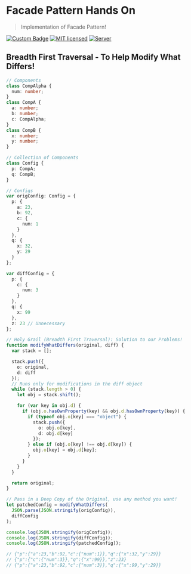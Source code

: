 # Facade Pattern Hands On
> Implementation of Facade Pattern!

[![Custom Badge](https://img.shields.io/badge/Author-Abhijit%20Kar-brightgreen.svg)](http://www.abhijit-kar.com/)
[![MIT licensed](https://img.shields.io/badge/Licence-MIT-blue.svg?style=flat)](https://opensource.org/licenses/mit-license.php)
[![Server](https://img.shields.io/badge/Server-GitHub%20Pages-brightgreen.svg?style=flat)](http://www.abhijit-kar.com/facade-pattern-hands-on/)

## Breadth First Traversal - To Help Modify What Differs!

```typescript
// Components
class CompAlpha {
  num: number;
}
class CompA {
  a: number;
  b: number;
  c: CompAlpha;
}
class CompB {
  x: number;
  y: number;
}

// Collection of Components
class Config {
  p: CompA;
  q: CompB;
}

// Configs
var origConfig: Config = {
  p: {
    a: 23,
    b: 92,
    c: {
      num: 1
    }
  },
  q: {
    x: 32,
    y: 29
  }
};

var diffConfig = {
  p: {
    c: {
      num: 3
    }
  },
  q: {
    x: 99
  },
  z: 23 // Unnecessary
};

// Holy Grail (Breadth First Traversal): Solution to our Problems!
function modifyWhatDiffers(original, diff) {
  var stack = [];

  stack.push({
    o: original,
    d: diff
  });
  // Runs only for modifications in the diff object
  while (stack.length > 0) {
    let obj = stack.shift();

    for (var key in obj.d) {
      if (obj.o.hasOwnProperty(key) && obj.d.hasOwnProperty(key)) {
        if (typeof obj.o[key] === "object") {
          stack.push({
            o: obj.o[key],
            d: obj.d[key]
          });
        } else if (obj.o[key] !== obj.d[key]) {
          obj.o[key] = obj.d[key];
        }
      }
    }
  }

  return original;
}

// Pass in a Deep Copy of the Original, use any method you want!
let patchedConfig = modifyWhatDiffers(
  JSON.parse(JSON.stringify(origConfig)),
  diffConfig
);

console.log(JSON.stringify(origConfig));
console.log(JSON.stringify(diffConfig));
console.log(JSON.stringify(patchedConfig));

// {"p":{"a":23,"b":92,"c":{"num":1}},"q":{"x":32,"y":29}}
// {"p":{"c":{"num":3}},"q":{"x":99}},"z":23}
// {"p":{"a":23,"b":92,"c":{"num":3}},"q":{"x":99,"y":29}}
```
